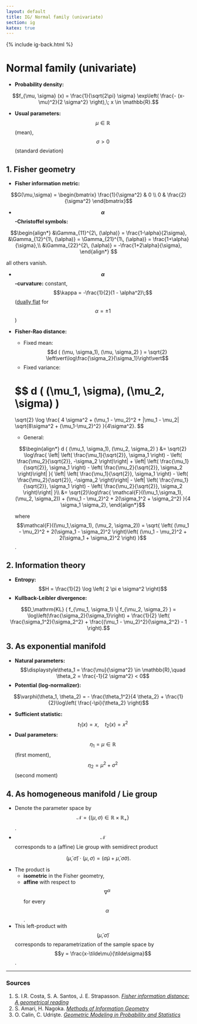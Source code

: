 ```yaml
---
layout: default
title: IG/ Normal family (univariate)
section: ig
katex: true
---
```


{% include ig-back.html %}

# Normal family (univariate)

- **Probability density:**

$$f_{\mu, \sigma} (x) = \frac{1}{\sqrt{2\pi} \sigma} \exp\left( \frac{- (x-\mu)^2}{2 \sigma^2} \right),\; x \in \mathbb{R}.$$

- **Usual parameters:** $$\mu \in \mathbb{R}$$ (mean), $$\sigma > 0$$ (standard deviation)


## 1. Fisher geometry
- **Fisher information metric:**

$$G(\mu,\sigma) = \begin{bmatrix} \frac{1}{\sigma^2} & 0 \\ 0 & \frac{2}{\sigma^2} \end{bmatrix}$$

- **$$\alpha$$-Christoffel symbols:**

$$\begin{align*}
&\Gamma_{11}^{2\, (\alpha)} = \frac{1-\alpha}{2\sigma},
&\Gamma_{12}^{1\, (\alpha)} = \Gamma_{21}^{1\, (\alpha)} = \frac{1+\alpha}{\sigma},\\
&\Gamma_{22}^{2\, (\alpha)} = -\frac{1+2\alpha}{\sigma},
\end{align*}
$$

all others vanish.
- **$$\alpha$$-curvature:** constant, $$\kappa = -\frac{1}{2}(1 - \alpha^2)\;$$ (<a href="/information-geometry/dually-flat.html">dually flat</a> for $$\alpha= \pm 1$$)
- **Fisher-Rao distance:**
    - Fixed mean: $$d ( (\mu, \sigma_1), (\mu, \sigma_2) ) = \sqrt{2} \left\vert\log\frac{\sigma_2}{\sigma_1}\right\vert$$
    - Fixed variance:

    $$
    d ( (\mu_1, \sigma), (\mu_2, \sigma) )
    =
    \sqrt{2} \log \frac{
        4 \sigma^2 + (\mu_1 - \mu_2)^2 + |\mu_1 - \mu_2| \sqrt{8\sigma^2 + (\mu_1-\mu_2)^2}
    }{4\sigma^2}.
    $$

    - General:

    $$\begin{align*}
        d ( (\mu_1, \sigma_1), (\mu_2, \sigma_2) )
        &=
        \sqrt{2} \log\frac{
            \left| \left( \frac{\mu_1}{\sqrt{2}}, \sigma_1 \right) - \left( \frac{\mu_2}{\sqrt{2}}, -\sigma_2 \right)\right|
            +
            \left| \left( \frac{\mu_1}{\sqrt{2}}, \sigma_1 \right) - \left( \frac{\mu_2}{\sqrt{2}}, \sigma_2 \right)\right|
        }{
            \left| \left( \frac{\mu_1}{\sqrt{2}}, \sigma_1 \right) - \left( \frac{\mu_2}{\sqrt{2}}, -\sigma_2 \right)\right|
            -
            \left| \left( \frac{\mu_1}{\sqrt{2}}, \sigma_1 \right) - \left( \frac{\mu_2}{\sqrt{2}}, \sigma_2 \right)\right|
        }\\
        &=
        \sqrt{2}\log\frac{
            \mathcal{F}((\mu_1,\sigma_1), (\mu_2, \sigma_2)) + (\mu_1 - \mu_2)^2 + 2(\sigma_1^2 + \sigma_2^2)
        }{4 \sigma_1 \sigma_2},
    \end{align*}$$
    
    where $$\mathcal{F}((\mu_1,\sigma_1), (\mu_2, \sigma_2)) = \sqrt{ \left( (\mu_1 - \mu_2)^2 + 2(\sigma_1 - \sigma_2)^2 \right)\left( (\mu_1 - \mu_2)^2 + 2(\sigma_1 + \sigma_2)^2 \right) }$$.


## 2. Information theory
- **Entropy:** $$H = \frac{1}{2} \log \left( 2 \pi e \sigma^2 \right)$$
- **Kullback-Leibler divergence:**

$$D_\mathrm{KL} ( f_{\mu_1, \sigma_1} \| f_{\mu_2, \sigma_2} ) = \log\left(\frac{\sigma_2}{\sigma_1}\right) + \frac{1}{2} \left( \frac{\sigma_1^2}{\sigma_2^2} + \frac{(\mu_1 - \mu_2)^2}{\sigma_2^2} - 1  \right).$$


## 3. As exponential manifold
- **Natural parameters:** $$\displaystyle\theta_1 = \frac{\mu}{\sigma^2} \in \mathbb{R},\quad \theta_2 = \frac{-1}{2 \sigma^2} < 0$$
- **Potential (log-normalizer):**

$$\varphi(\theta_1, \theta_2) = - \frac{\theta_1^2}{4 \theta_2} + \frac{1}{2}\log\left( \frac{-\pi}{\theta_2} \right)$$

- **Sufficient statistic:** $$t_1(x) = x,\quad t_2(x) = x^2$$
- **Dual parameters:** $$\eta_1 = \mu \in \mathbb R$$ (first moment), $$\eta_2 = \mu^2 + \sigma^2$$ (second moment)
<!-- - **Dual potential:** $$\psi(\eta_1, \eta_2) = $$ -->


## 4. As homogeneous manifold / Lie group
- Denote the parameter space by $$\mathcal{N} = \left\{ (\mu,\sigma) \in \mathbb{R} \times \mathbb{R}_+ \right\}$$.
- $$\mathcal{N}$$ corresponds to a (affine) Lie group with semidirect product

$$(\tilde\mu, \tilde\sigma) \cdot (\mu, \sigma) = (\tilde\sigma \mu + \tilde\mu, \tilde\sigma \sigma).$$

- The product is
    - **isometric** in the Fisher geometry,
    - **affine** with respect to $$\nabla^\alpha$$ for every $$\alpha$$.
- This left-product with $$(\tilde\mu,\tilde\sigma)$$ corresponds to reparametrization of the sample space by $$y = \frac{x-\tilde\mu}{\tilde\sigma}$$.

---

### Sources
1. S. I.R. Costa, S. A. Santos, J. E. Strapasson. [*Fisher information distance: A geometrical reading*](https://www.sciencedirect.com/science/article/pii/S0166218X14004211)
2. S. Amari, H. Nagoka. [*Methods of Information Geometry*](https://books.google.com.br/books/about/Methods_of_Information_Geometry.html?id=vc2FWSo7wLUC)
3. O. Calin, C. Udrişte. [*Geometric Modeling in Probability and Statistics*](https://www.springer.com/gp/book/9783319077789)
